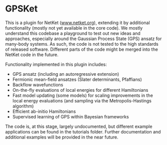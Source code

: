 # GPSKet
This is a plugin for NetKet (www.netket.org), extending it by additional functionality (mostly not yet available in the core code).
We mostly understand this codebase a playground to test out new ideas and approaches, especially around the Gaussian Process State (GPS) ansatz for many-body systems.
As such, the code is not tested to the high standards of released software. Different parts of the code might be merged into the NetKet code in the future.

Functionality implemented in this plugin includes:
- GPS ansatz (including an autoregressive extension)
- Fermionic mean-field ansatzes (Slater determinants, Pfaffians)
- Backflow wavefunctions
- On-the-fly evaluations of local energies for different Hamiltonians
- Fast model updating (some models) for scaling improvements in the local energy evaluations (and sampling via the Metropolis-Hastings algorithm)
- Efficient ab-initio Hamiltonians
- Supervised learning of GPS within Bayesian frameworks

The code is, at this stage, largely undocumented, but different example applications can be found in the tutorials folder.
Further documentation and additional examples will be provided in the near future.
